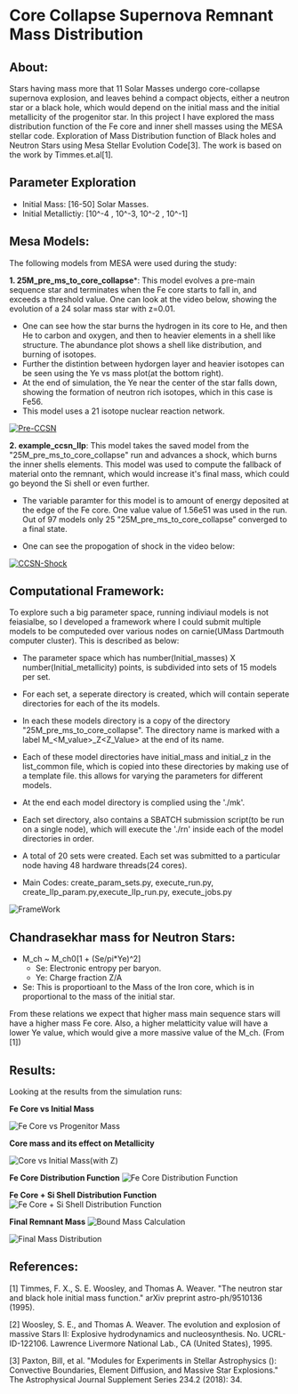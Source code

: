# Core Collapse Supernova Remnant Mass Distribution

## About:
Stars having mass more that 11 Solar Masses undergo core-collapse supernova explosion, and leaves behind a compact objects, either a neutron star or a black hole, which would depend on the initial mass and the initial metallicity of the progenitor star.
In this project I have explored the mass distribution function of the Fe core and inner shell masses using the MESA stellar code.
Exploration of Mass Distribution function of Black holes and Neutron Stars using Mesa Stellar Evolution Code[3]. The work is based on the work by Timmes.et.al[1].

## Parameter Exploration
- Initial Mass: [16-50] Solar Masses.
- Initial Metallictiy: [10^-4 , 10^-3, 10^-2 , 10^-1]

## Mesa Models:
The following models from MESA were used during the study:

**1. 25M_pre_ms_to_core_collapse***: This model evolves a pre-main sequence star and terminates when the Fe core starts to fall in, and exceeds a threshold value. One can look at the video below, showing the evolution of a 24 solar mass star with z=0.01.
  - One can see how the star burns the hydrogen in its core to He, and then He to carbon and oxygen, and then to heavier elements in a shell like structure. The abundance plot shows a shell like distribution, and burning of isotopes.
  - Further the distintion between hydorgen layer and heavier isotopes can be seen using the Ye vs mass plot(at the bottom right).
  - At the end of simulation, the Ye near the center of the star falls down, showing the formation of neutron rich isotopes, which in this case is Fe56.
  - This model uses a 21 isotope nuclear reaction network.
 
[![Pre-CCSN](https://github.com/vishaltiwari/CCSN_rem_mass_dis/blob/master/images/pre_ccsn.png)](https://youtu.be/7sy38ll-mTc)


**2. example_ccsn_IIp**: This model takes the saved model from the "25M_pre_ms_to_core_collapse" run and advances a shock, which burns the inner shells elements. This model was used to compute the fallback of material onto the remnant, which would increase it's final mass, which could go beyond the Si shell or even further. 

- The variable paramter for this model is to amount of energy deposited at the edge of the Fe core. One value value of 1.56e51 was used in the run. Out of 97 models only 25 "25M_pre_ms_to_core_collapse" converged to a final state.

- One can see the propogation of shock in the video below:

[![CCSN-Shock](https://github.com/vishaltiwari/CCSN_rem_mass_dis/blob/master/images/ccsn_shock.png)](https://youtu.be/y8ilgMQUdqQ)

## Computational Framework:
To explore such a big parameter space, running indiviaul models is not feiasialbe, so I developed a framework where I could submit multiple models to be computeded over various nodes on carnie(UMass Dartmouth computer cluster). This is described as below:

- The parameter space which has number(Initial_masses) X number(Initial_metallicity) points, is subdivided into sets of 15 models  per set.
- For each set, a seperate directory is created, which will contain seperate directories for each of the its models.
- In each these models directory is a copy of the directory "25M_pre_ms_to_core_collapse". The directory name is marked with a label M_<M_value>_Z<Z_Value> at the end of its name.
- Each of these model directories have initial_mass and initial_z in the list_common file, which is copied into these directories by making use of a template file. this allows for varying the parameters for different models.
- At the end each model directory is complied using the './mk'.

- Each set directory, also contains a SBATCH submission script(to be run on a single node), which will execute the './rn' inside each of the model directories in order.

- A total of 20 sets were created. Each set was submitted to a particular node having 48 hardware threads(24 cores).

- Main Codes: create_param_sets.py, execute_run.py, create_IIp_param.py,execute_IIp_run.py, execute_jobs.py

![FrameWork](https://raw.githubusercontent.com/vishaltiwari/CCSN_rem_mass_dis/master/images/Framework_astro_project.png)

## Chandrasekhar mass for Neutron Stars:
 - M_ch ~ M_ch0[1 + (Se/pi*Ye)^2]
    - Se: Electronic entropy per baryon.
    - Ye: Charge fraction Z/A
  - Se: This is proportioanl to the Mass of the Iron core, which is in proportional to the mass of the initial star.
  
From these relations we expect that higher mass main sequence stars will have a higher mass Fe core. Also, a higher melatticity value will have a lower Ye value, which would give a more massive value of the M_ch. (From [1])


## Results:

Looking at the results from the simulation runs:

**Fe Core vs Initial Mass**

![Fe Core vs Progenitor Mass](https://github.com/vishaltiwari/CCSN_rem_mass_dis/blob/master/images/fe_sI_core.png)

**Core mass and its effect on Metallicity**

![Core vs Initial Mass(with Z)](https://github.com/vishaltiwari/CCSN_rem_mass_dis/blob/master/images/Fecore_mass_vs_main_seq_metal.png)

**Fe Core Distribution Function**
![Fe Core Distribution Function](https://github.com/vishaltiwari/CCSN_rem_mass_dis/blob/master/images/Fe_core_distribution.png)

**Fe Core + Si Shell Distribution Function**
![Fe Core + Si Shell Distribution Function](https://github.com/vishaltiwari/CCSN_rem_mass_dis/blob/master/images/Fe_plus_si_core_distribution.png)

**Final Remnant Mass**
![Bound Mass Calculation](https://github.com/vishaltiwari/CCSN_rem_mass_dis/blob/master/images/velocity_escape_graph.png)

![Final Mass Distribution](https://github.com/vishaltiwari/CCSN_rem_mass_dis/blob/master/images/last_plot.png)

## References:
[1] Timmes, F. X., S. E. Woosley, and Thomas A. Weaver. "The neutron star and black hole initial mass function." arXiv preprint astro-ph/9510136 (1995). 

[2] Woosley, S. E., and Thomas A. Weaver. The evolution and explosion of massive Stars II: Explosive hydrodynamics and nucleosynthesis. No. UCRL-ID-122106. Lawrence Livermore National Lab., CA (United States), 1995. 

[3] Paxton, Bill, et al. "Modules for Experiments in Stellar Astrophysics (): Convective Boundaries, Element Diffusion, and Massive Star Explosions." The Astrophysical Journal Supplement Series 234.2 (2018): 34.
